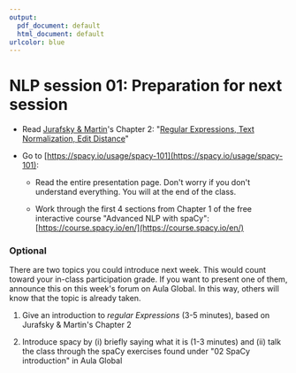 ```yaml
---
output:
  pdf_document: default
  html_document: default
urlcolor: blue
---
```

# NLP session 01: Preparation for next session

 * Read [Jurafsky & Martin](https://web.stanford.edu/~jurafsky/slp3/)'s Chapter 2: "[Regular Expressions, Text Normalization, Edit Distance](https://web.stanford.edu/~jurafsky/slp3/2.pdf)"
 
 * Go to [https://spacy.io/usage/spacy-101](https://spacy.io/usage/spacy-101):
   * Read the entire presentation page. Don't worry if you don't understand everything. You will at the end of the class. 
   
   * Work through the first 4 sections from Chapter 1 of the free interactive course "Advanced NLP with spaCy": [https://course.spacy.io/en/](https://course.spacy.io/en/)

### Optional

There are two topics you could introduce next week. This would count toward your in-class participation grade. If you want to present one of them, announce this on this week's forum on Aula Global. In this way, others will know that the topic is already taken. 

  1. Give an introduction to *regular Expressions* (3-5 minutes), based on Jurafsky & Martin's Chapter 2
  
  2. Introduce spacy by (i) briefly saying what it is (1-3 minutes) and (ii) talk the class through the spaCy exercises found under "02 SpaCy introduction" in Aula Global
